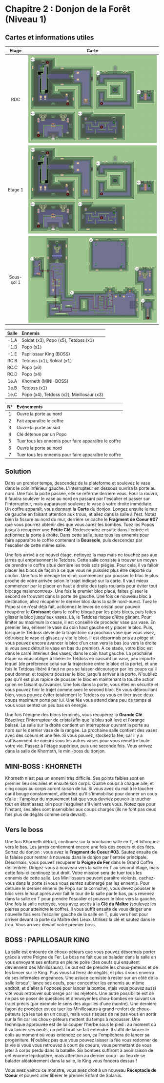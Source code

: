 # Chapitre 2 : Donjon de la Forêt (Niveau 1)

## Cartes et informations utiles

| Etage | Carte |
|:--:|--|
| RDC | ![RDC](img/dungeons/01-forest-dungeon-1f.fr_FR.png) |
| Etage 1 | ![Etage 1](img/dungeons/01-forest-dungeon-1f.fr_FR.png) |
| Sous-sol 1 | ![Sous-sol 1](img/dungeons/01-forest-dungeon-b1.fr_FR.png) |


| Salle | Ennemis |
|:-----:|:--------|
| -1.A | Soldat (x3), Popo (x5), Tetdoss (x1) |
| -1.B | Popo (x1) |
| -1.E | Papillosaur King (BOSS) |
| RC.B | Tetdoss (x1), Soldat (x1)|
| RC.C | Popo (x6) |
| RC.D | Popo (x4) |
| 1e.A | Khorneth (MINI-BOSS) |
| 1e.B | Tetdoss (x1) |
| 1e.C | Popo (x4), Tetdoss (x2), Minillosaur (x3) |

| N° | Evénements |
|:--:|:-----------|
| 1 | Ouvre la porte au nord |
| 2 | Fait apparaître le coffre |
| 3 | Ouvre la porte au sud |
| 4 | Clé détenue par un Popo |
| 5 | Tuer tous les ennemis pour faire apparaître le coffre |
| 6 | Ouvre la porte au nord |
| 7 | Tuer tous les ennemis pour faire apparaître le coffre |

## Solution

Dans un premier temps, descendez de la plateforme et soulevez le vase dans le coin inférieur gauche. L'interrupteur en dessous ouvrira la porte au nord. Une fois la porte passée, elle se referme derrière vous. Pour la rouvrir, il faudra soulever le vase au nord en passant par l'escalier et passer sur l'interrupteur, mais auparavant soulevez le vase à votre droite immédiate. Un coffre apparaît, vous donnant la **Carte** du donjon. Longez ensuite le mur de gauche en faisant attention aux trous, et allez dans la salle à l'est. Notez bien la fissure au nord du mur, derrière se cache le **Fragment de Coeur #07** que vous pourrez obtenir dès que vous aurez les bombes. Tuez les Popos jusqu'à récupérer une **Petite Clé**. Redescendez ensuite dans l'entrée et actionnez la porte à droite. Dans cette salle, tuez tous les ennemis pour faire apparaître le coffre contenant la **Boussole**, puis descendez par l'escalier de cette même salle.

Une fois arrivé à ce nouvel étage, nettoyez la map mais ne touchez pas aux jarres qui emprisonnent le Tetdoss. Cette salle consiste à trouver un moyen de prendre le coffre situé derrière les trois sols piégés. Pour cela, il va falloir placer les blocs de façon à ce que vous ne puissiez plus être déporté du couloir. Une fois le ménage terminé, commencez par pousser le bloc le plus proche de votre arrivée selon le trajet indiqué sur la carte. Il vaut mieux commencer par le placer en haut à droite des tapis roulants pour éviter tout blocage malencontreux. Une fois le premier bloc placé, faites glisser le second se trouvant dans la porte de gauche. Une fois ce nouveau bloc à destination, allez récupérer le dernier bloc dans la salle nord-ouest. Tuez le Popo si ce n'est déjà fait, actionnez le levier de cristal pour pouvoir récupérer le **Croissant** dans le coffre bloqué par les plots bleus, puis faites glisser le bloc jusqu'aux vases. Là, le Tetdoss risque d'être gênant. Pour limiter au maximum la casse, il est conseillé de procéder vase par vase. En premier lieu, enlever le vase du coin haut gauche et y placer le bloc. Puis, lorsque le Tetdoss dévie de la trajectoire du prochain vase que vous visez, détruisez le vase et glissez-y vite le bloc. Il est désormais pris au piège et vous pouvez encore avancer le bloc d'un cran vers le bas (ou vers la droite si vous avez détruit le vase en bas du premier). A ce stade, votre bloc est dans le carré intérieur des vases, dans le coin haut gauche. La prochaine étape va vous obliger à libérer le Tetdoss en cassant un vase, peu importe lequel (de préférence celui sur la trajectoire entre le bloc et la porte), et une fois le Tetdoss libéré il faut ne pas se laisser décourager par les coups qu'il peut donner, et toujours pousser le bloc jusqu'à arriver à la porte. N'oubliez pas qu'il est plus rapide de pousser le bloc en maintenant la touche action qu'en ne faisant qu'avancer. Une fois dans la porte, vous êtes en sécurité et vous pouvez finir le trajet comme avec le second bloc. En vous débrouillant bien, vous pouvez éviter totalement le Tetdoss ou vous en tirer avec deux coups maximum porté par lui. Une fée vous attend dans peu de temps si vous vous sentez un peu bas en énergie.

Une fois l'énigme des blocs terminés, vous récupérez la **Grande Clé**. Réactivez l'interrupteur de cristal afin que le bleu soit levé et l'orange baissé. La salle sur la droite contient un interrupteur ouvrant la porte au nord sur le dernier vase de la rangée. La prochaine salle contient des vases avec des coeurs et une fée. Si vous pouvez, stockez la fée, car il y a suffisamment de coeurs sous les autres vases pour vous remettre toute votre vie. Passez à l'étage supérieur, puis une seconde fois. Vous arrivez dans la salle de Khorneth, le mini-boss du donjon.

## MINI-BOSS : KHORNETH

Khorneth n'est pas un ennemi très difficile. Ses points faibles sont en premier lieu ses ailes et ensuite son corps. Quatre coups à chaque aile, et cinq coups au corps auront raison de lui. Si vous avez du mal à le toucher car il bouge constamment, attendez qu'il s'immobilise pour donner un coup d'aile : l'ampleur du mouvement fait que vous devriez pouvoir le toucher tout en étant assez loin pour l'esquiver s'il vient vers vous. Notez que pour l'instant, ses ailes sont insensibles aux coups chargés (ils ne font pas deux fois plus de dégâts comme cela devrait).

## Vers le boss

Une fois Khorneth détruit, continuez sur la prochaine salle en T, et bifurquez vers le bas. Les jarres contiennent encore une fois des coeurs et des fées. Sortez du donjon : vous avez le **Fragment de Coeur #03**. Sautez ensuite de la falaise pour rentrer à nouveau dans le donjon par l'entrée principale. Désormais, vous pouvez récupérer la **Poigne de Fer** dans le Grand Coffre de l'entrée. Dirigez-vous à nouveau vers la salle en T au second étage, mais cette fois-ci continuez tout droit. Votre mission sera de tuer tous les ennemis de cette salle. Les Minillosaurs peuvent paraître violents, cachez-vous dans la porte si vous vous sentez submergé par les ennemis. Pour détruire le dernier ennemi (le Popo sur la corniche), vous devez pousser le bloc vers le haut après avoir fait le tour de la salle par le bas, puis revenez dans la salle en T pour prendre l'escalier et pousser le bloc vers la gauche. Une fois la salle nettoyée, vous avez accès à la **Clé du Maître** (soulevez les pierres pour atteindre le coffre). Il vous suffit ensuite de vous diriger une nouvelle fois vers l'escalier gauche de la salle en T, puis vers l'est pour arriver devant la porte du Maître des Lieux. Utilisez la clé et sautez dans le trou. Vous arrivez devant votre premier boss.

## BOSS : PAPILLOSAUR KING

La salle est entourée de choux-péteurs que vous pouvez désormais porter grâce à votre Poigne de Fer. Le boss ne fait que se balader dans la salle en vous envoyant ses enfants en pleine poire (des oeufs qui ensuitent deviennent des Minillosaurs). Le but est de prendre les choux-péteurs et de les lancer sur le King. Plus vous lui ferez de dégâts, et plus il vous enverra de ses infernales engeances. Une astuce consiste à rester sur un côté de la salle lorsqu'il lance ses oeufs, pour concentrer les ennemis au même endroit, et d'aller à l'opposé pour lancer la bombe, mais vous pouvez aussi vite vous retrouver submergé par les rejetons. Une autre possibilité est de ne pas se poser de questions et d'envoyer les chou-bombes en suivant un trajet précis (par exemple le sens des aiguilles d'une montre). Une dernière façon de procéder est de tuer les Minillosaurs à grand renfort de choux-péteurs (ça les tue en un coup), mais vous risquez de ne pas vous en sortir sur la fin car les choux-péteurs mettent du temps à repousser. Une technique approuvée est de lui couper l'herbe sous le pied : au moment où il va lancer ses oeufs, un petit bruit se fait entendre. Il suffit de lancer le colis au moment où vous entendez ce son, ça l'empêchera de lancer sa progéniture. N'oubliez pas que vous pouvez laisser la fée vous redonner de la vie si vous vous retrouvez à court de coeurs, vous permettant de vous jeter à corps perdu dans la bataille. Six bombes suffiront à avoir raison de cet énorme lépidoptère, mais attention au dernier coup : au lieu de se balader aléatoirement dans la salle, le King vous foncera dessus !

Vous avez vaincu ce monstre, vous avez droit à un nouveau **Réceptacle de Coeur** et pouvez aller libérer le premier Enfant de Solarus.